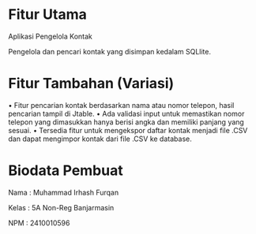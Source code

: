 # Fitur Utama
Aplikasi Pengelola Kontak

Pengelola dan pencari kontak yang disimpan kedalam SQLlite.

# Fitur Tambahan (Variasi)
• Fitur pencarian kontak berdasarkan nama atau nomor telepon, hasil pencarian tampil di Jtable.
• Ada validasi input untuk memastikan nomor telepon yang dimasukkan hanya berisi angka dan memiliki panjang yang sesuai.
• Tersedia fitur untuk mengekspor daftar kontak menjadi file .CSV dan dapat mengimpor kontak dari file .CSV ke database.

# Biodata Pembuat
Nama : Muhammad Irhash Furqan

Kelas : 5A Non-Reg Banjarmasin

NPM : 2410010596
